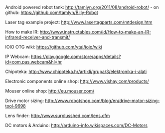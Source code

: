 Android powered robot tank: http://tamlyn.org/2011/08/android-robot/ - on github: https://github.com/tamlyn/Billy-Robot

Laser tag example project: http://www.lasertagparts.com/mtdesign.htm

How to make IR: http://www.instructables.com/id/How-to-make-an-IR-infrared-receiver-and-transmit/

IOIO OTG wiki: https://github.com/ytai/ioio/wiki

IP Webcam: https://play.google.com/store/apps/details?id=com.pas.webcam&hl=hr

Chipoteka: http://www.chipoteka.hr/artikli/grupa/3/elektronika-i-alati

Electronic components online shop: http://www.vishay.com/products/

Mouser online shop: http://eu.mouser.com/

Drive motor sizing: http://www.robotshop.com/blog/en/drive-motor-sizing-tool-9698

Lens finder: http://www.surplusshed.com/lens.cfm

DC motors & Arduino: http://arduino-info.wikispaces.com/DC-Motors